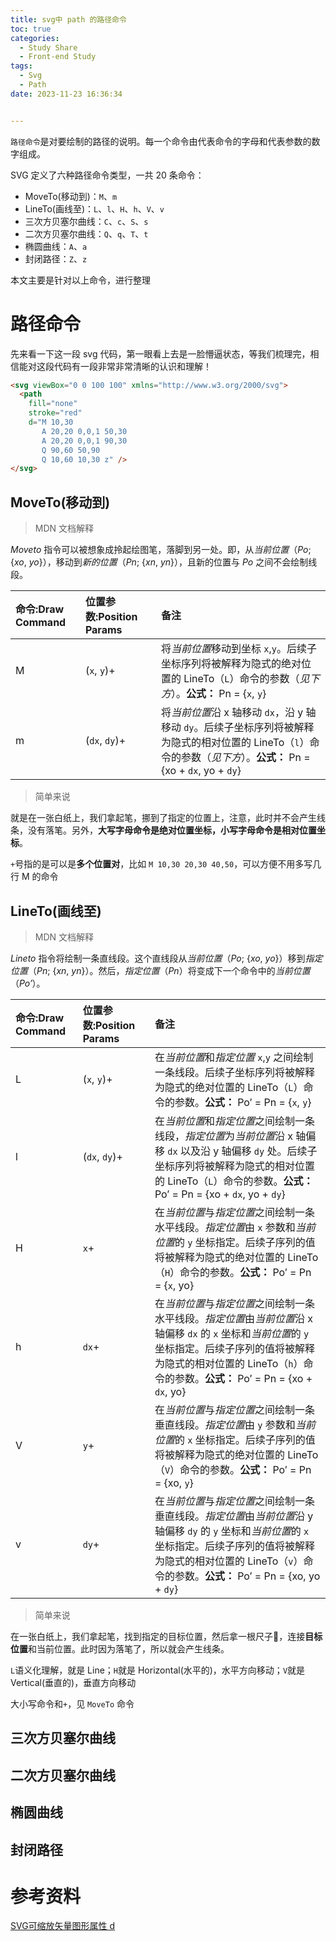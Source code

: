 ```yaml
---
title: svg中 path 的路径命令
toc: true
categories:
  - Study Share
  - Front-end Study
tags:
  - Svg
  - Path
date: 2023-11-23 16:36:34


---
```


`路径命令`是对要绘制的路径的说明。每一个命令由代表命令的字母和代表参数的数字组成。

SVG 定义了六种路径命令类型，一共 20 条命令：

- MoveTo(移动到)：`M`、`m`
- LineTo(画线至)：`L`、`l`、`H`、`h`、`V`、`v`
- 三次方贝塞尔曲线：`C`、`c`、`S`、`s`
- 二次方贝塞尔曲线：`Q`、`q`、`T`、`t`
- 椭圆曲线：`A`、`a`
- 封闭路径：`Z`、`z`

本文主要是针对以上命令，进行整理

<!-- more -->

# 路径命令

先来看一下这一段 svg 代码，第一眼看上去是一脸懵逼状态，等我们梳理完，相信能对这段代码有一段非常非常清晰的认识和理解！

```html
<svg viewBox="0 0 100 100" xmlns="http://www.w3.org/2000/svg">
  <path
    fill="none"
    stroke="red"
    d="M 10,30
       A 20,20 0,0,1 50,30
       A 20,20 0,0,1 90,30
       Q 90,60 50,90
       Q 10,60 10,30 z" />
</svg>
```

## MoveTo(移动到)
>  MDN 文档解释

*Moveto* 指令可以被想象成拎起绘图笔，落脚到另一处。即，从*当前位置*（*Po*; {*xo*, *yo*}），移动到*新的位置*（*Pn*; {*xn*, *yn*}），且新的位置与 *Po* 之间不会绘制线段。

| 命令:Draw Command | 位置参数:Position Params | 备注                                                         |
| :---------------- | :----------------------- | :----------------------------------------------------------- |
| M                 | (`x`,         `y`)+      | 将*当前位置*移动到坐标 `x`,`y`。后续子坐标序列将被解释为隐式的绝对位置的 LineTo（`L`）命令的参数（*见下方*）。**公式：** Pn = {`x`, `y`} |
| m                 | (`dx`, `dy`)+            | 将*当前位置*沿 x 轴移动 `dx`，沿 y 轴移动 `dy`。后续子坐标序列将被解释为隐式的相对位置的 LineTo（`l`）命令的参数（*见下方*）。**公式：** Pn = {xo + `dx`, yo + `dy`} |

> 简单来说

就是在一张白纸上，我们拿起笔，挪到了指定的位置上，注意，此时并不会产生线条，没有落笔。另外，**大写字母命令是绝对位置坐标，小写字母命令是相对位置坐标**。

`+`号指的是可以是**多个位置对**，比如 `M 10,30 20,30 40,50`，可以方便不用多写几行 M 的命令

## LineTo(画线至)
> MDN 文档解释

*Lineto* 指令将绘制一条直线段。这个直线段从*当前位置*（*Po*; {*xo*, *yo*}）移到*指定位置*（*Pn*; {*xn*, *yn*}）。然后，*指定位置*（*Pn*）将变成下一个命令中的*当前位置*（*Po′*）。

| 命令:Draw Command | 位置参数:Position Params | 备注                                                         |
| :---------------- | :----------------------- | :----------------------------------------------------------- |
| L                 | (`x`, `y`)+              | 在*当前位置*和*指定位置* `x`,`y` 之间绘制一条线段。后续子坐标序列将被解释为隐式的绝对位置的 LineTo（`L`）命令的参数。**公式：** Po′ = Pn = {`x`, `y`} |
| l                 | (`dx`, `dy`)+            | 在*当前位置*和*指定位置*之间绘制一条线段，*指定位置*为*当前位置*沿 x 轴偏移 `dx` 以及沿 y 轴偏移 `dy` 处。后续子坐标序列将被解释为隐式的相对位置的 LineTo（`L`）命令的参数。**公式：** Po′ = Pn = {xo + `dx`, yo + `dy`} |
| H                 | `x`+                     | 在*当前位置*与*指定位置*之间绘制一条水平线段。*指定位置*由 `x` 参数和*当前位置*的 `y` 坐标指定。后续子序列的值将被解释为隐式的绝对位置的 LineTo（`H`）命令的参数。**公式：** Po′ = Pn = {`x`, yo} |
| h                 | `dx`+                    | 在*当前位置*与*指定位置*之间绘制一条水平线段。*指定位置*由*当前位置*沿 x 轴偏移 `dx` 的 `x` 坐标和*当前位置*的 `y` 坐标指定。后续子序列的值将被解释为隐式的相对位置的 LineTo（`h`）命令的参数。**公式：** Po′ = Pn = {xo + `dx`, yo} |
| V                 | `y`+                     | 在*当前位置*与*指定位置*之间绘制一条垂直线段。*指定位置*由 `y` 参数和*当前位置*的 `x` 坐标指定。后续子序列的值将被解释为隐式的绝对位置的 LineTo（`V`）命令的参数。**公式：** Po′ = Pn = {xo, `y`} |
| v                 | `dy`+                    | 在*当前位置*与*指定位置*之间绘制一条垂直线段。*指定位置*由*当前位置*沿 y 轴偏移 `dy` 的 `y` 坐标和*当前位置*的 `x` 坐标指定。后续子序列的值将被解释为隐式的相对位置的 LineTo（`v`）命令的参数。**公式：** Po′ = Pn = {xo, yo + `dy`} |

>  简单来说

在一张白纸上，我们拿起笔，找到指定的目标位置，然后拿一根尺子📏，连接**目标位置**和当前位置。此时因为落笔了，所以就会产生线条。

`L`语义化理解，就是 Line；`H`就是 Horizontal(水平的)，水平方向移动；`V`就是 Vertical(垂直的)，垂直方向移动

大小写命令和`+`，见 `MoveTo` 命令



## 三次方贝塞尔曲线

## 二次方贝塞尔曲线

## 椭圆曲线

## 封闭路径



# 参考资料

[SVG可缩放矢量图形属性 d](https://developer.mozilla.org/zh-CN/docs/Web/SVG/Attribute/d#%E8%B7%AF%E5%BE%84%E5%91%BD%E4%BB%A4)

